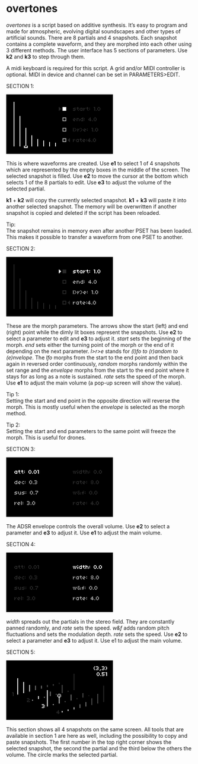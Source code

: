# overtones
*overtones* is a script based on additive synthesis. It’s easy to program and made for atmospheric, evolving digital soundscapes and other types of artificial sounds. There are 8 partials and 4 snapshots. Each snapshot contains a complete waveform, and they are morphed into each other using 3 different methods. The user interface has 5 sections of parameters. Use **k2** and **k3** to step through them.

A midi keyboard is required for this script. A grid and/or MIDI controller is optional. MIDI in device and channel can be set in PARAMETERS>EDIT.

SECTION 1:  
  
![section1](overtones_section1.png)  
  
This is where waveforms are created. Use **e1** to select 1 of 4 snapshots which are represented by the empty boxes in the middle of the screen. The selected snapshot is filled. Use **e2** to move the cursor at the bottom which selects 1 of the 8 partials to edit. Use **e3** to adjust the volume of the selected partial.

**k1** + **k2** will copy the currently selected snapshot. **k1** + **k3** will paste it into another selected snapshot. The memory will be overwritten if another snapshot is copied and deleted if the script has been reloaded.

Tip:  
The snapshot remains in memory even after another PSET has been loaded. This makes it possible to transfer a waveform from one PSET to another.

SECTION 2:  
  
![section2](overtones_section2.png)  
  
These are the morph parameters. The arrows show the start (left) and end (right) point while the dimly lit boxes represent the snapshots. Use **e2** to select a parameter to edit and **e3** to adjust it. *start* sets the beginning of the morph. *end* sets either the turning point of the morph or the end of it depending on the next parameter. *l>r>e* stands for *(l)fo to (r)andom to (e)nvelope*. The *lfo* morphs from the start to the end point and then back again in reversed order continuously, *random* morphs randomly within the set range and the *envelope* morphs from the start to the end point where it stays for as long as a note is sustained. *rate* sets the speed of the morph. Use **e1** to adjust the main volume (a pop-up screen will show the value).

Tip 1:  
Setting the start and end point in the opposite direction will reverse the morph. This is mostly useful when the *envelope* is selected as the morph method.

Tip 2:  
Setting the start and end parameters to the same point will freeze the morph. This is useful for drones.

SECTION 3:  
  
![section3](overtones_section3.png)  
  
The ADSR envelope controls the overall volume. Use **e2** to select a parameter and **e3** to adjust it. Use **e1** to adjust the main volume.

SECTION 4:  
  
![section4](overtones_section4.png)  
  
*width* spreads out the partials in the stereo field. They are constantly panned randomly, and *rate* sets the speed. *w&f* adds random pitch fluctuations and sets the modulation depth. *rate* sets the speed. Use **e2** to select a parameter and **e3** to adjust it. Use e1 to adjust the main volume.

SECTION 5:  
  
![section5](overtones_section5.png)  
  
This section shows all 4 snapshots on the same screen. All tools that are available in section 1 are here as well, including the possibility to copy and paste snapshots. The first number in the top right corner shows the selected snapshot, the second the partial and the third below the others the volume. The circle marks the selected partial.